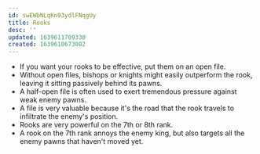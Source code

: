 ```yaml
---
id: swEWbNLqKn93ydlFNqgUy
title: Rooks
desc: ''
updated: 1639611709330
created: 1639610673082
---
```


* If you want your rooks to be effective, put them on an open file.
* Without open files, bishops or knights might easily outperform the rook, leaving it sitting passively behind its pawns.
* A half-open file is often used to exert tremendous pressure against weak enemy pawns.
* A file is very valuable because it's the road that the rook travels to infiltrate the enemy's position.
* Rooks are very powerful on the 7th or 8th rank.
* A rook on the 7th rank annoys the enemy king, but also targets all the enemy pawns that haven't moved yet.
